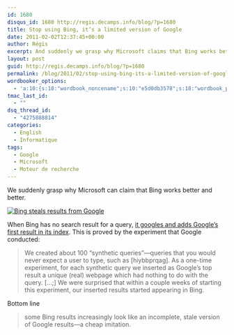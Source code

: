 ```yaml
---
id: 1680
disqus_id: 1680 http://regis.decamps.info/blog/?p=1680
title: Stop using Bing, it’s a limited version of Google
date: 2011-02-02T12:37:45+00:00
author: Régis
excerpt: And suddenly we grasp why Microsoft claims that Bing works better and better
layout: post
guid: http://regis.decamps.info/blog/?p=1680
permalink: /blog/2011/02/stop-using-bing-its-a-limited-version-of-google/
wordbooker_options:
  - 'a:10:{s:18:"wordbook_noncename";s:10:"e5d0db3578";s:18:"wordbook_page_post";s:4:"-100";s:18:"wordbook_orandpage";s:1:"2";s:23:"wordbook_default_author";s:1:"1";s:23:"wordbook_extract_length";s:3:"120";s:19:"wordbook_actionlink";s:3:"300";s:26:"wordbooker_publish_default";s:2:"on";s:27:"wordbooker_publish_override";s:2:"on";s:18:"wordbook_attribute";s:21:"a écrit sur son blog";s:29:"wordbooker_status_update_text";s:33:"New blog post :  %title% - %link%";}'
tmac_last_id:
  - ""
dsq_thread_id:
  - "4275888814"
categories:
  - English
  - Informatique
tags:
  - Google
  - Microsoft
  - Moteur de recherche
---
```

We suddenly grasp why Microsoft can claim that Bing works better and better. 

[<img src="/blog/wp-content/uploads/2011/02/Capture-d’écran-2011-02-02-à-14.21.36-350x98.png" alt="Bing steals results from Google" title="Bing illustration" width="350" height="98" class="alignnone size-medium wp-image-1688" srcset="/blog/wp-content/uploads/2011/02/Capture-d’écran-2011-02-02-à-14.21.36-350x98.png 350w, /blog/wp-content/uploads/2011/02/Capture-d’écran-2011-02-02-à-14.21.36.png 650w" sizes="(max-width: 350px) 100vw, 350px" />](/blog/wp-content/uploads/2011/02/Capture-d’écran-2011-02-02-à-14.21.36.png)

When Bing has no search result for a query, [it googles and adds Google’s first result in its index](http://googleblog.blogspot.com/2011/02/microsofts-bing-uses-google-search.html). This is proved by the experiment that Google conducted:

> We created about 100 “synthetic queries”—queries that you would never expect a user to type, such as [hiybbprqag]. As a one-time experiment, for each synthetic query we inserted as Google’s top result a unique (real) webpage which had nothing to do with the query. […;] We were surprised that within a couple weeks of starting this experiment, our inserted results started appearing in Bing. 

Bottom line

> some Bing results increasingly look like an incomplete, stale version of Google results—a cheap imitation.
